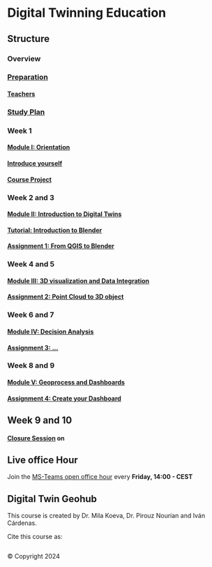 # Digital Twinning Education


## Structure

### Overview

### [Preparation](Preparation.md)

#### [Teachers](Teachers.md)

### [Study Plan](Schedule.md)


### Week 1

#### [Module I: Orientation](./Modules/Module%20I.md)

#### [Introduce yourself](https://canvas.vu.nl/courses/80299/assignments/361274)

#### [Course Project](./Assignment/FINAL%20Assignment.md)

### Week 2 and 3

#### [Module II: Introduction to Digital Twins](./Modules/Module%20II.md)

#### [Tutorial: Introduction to Blender](./Assignment/Intro%20to%20blender.md)

#### [Assignment 1: From QGIS to Blender](./Assignment/Assignment%20I.md)

### Week 4 and 5

#### [Module III: 3D visualization and Data Integration](./Modules/Module%20III.md)

#### [Assignment 2: Point Cloud to 3D object](./Assignment/Assignment%20II.md)

### Week 6 and 7

#### [Module IV: Decision Analysis](./Modules/Module%20IV.md)

#### [Assignment 3: ... ](./Assignment/Assignment%20III.md)

### Week 8 and 9

#### [Module V: Geoprocess and Dashboards](./Modules/Module%20V.md)

#### [Assignment 4: Create your Dashboard](./Assignment/Assignment%20IV.md)

## Week 9 and 10

#### [Closure Session](https://teams.microsoft.com/l/meetup-join/19%3aLOGW63CI3_SKFd3BGZKHTMp3iGFXa64dHUsDIbpC0pg1%40thread.tacv2/1726814576878?context=%7b%22Tid%22%3a%22723246a1-c3f5-43c5-acdc-43adb404ac4d%22%2c%22Oid%22%3a%2280d1a586-55cf-4761-85f7-eb620a0bfbe5%22%7d) on 


## Live office Hour

Join the [MS-Teams open office hour](https://teams.microsoft.com/l/meetup-join/19%3aLOGW63CI3_SKFd3BGZKHTMp3iGFXa64dHUsDIbpC0pg1%40thread.tacv2/1726814576878?context=%7b%22Tid%22%3a%22723246a1-c3f5-43c5-acdc-43adb404ac4d%22%2c%22Oid%22%3a%2280d1a586-55cf-4761-85f7-eb620a0bfbe5%22%7d) every **Friday, 14:00 - CEST**

## Digital Twin Geohub

This course is created by Dr. Mila Koeva, Dr. Pirouz Nourian and Iván Cárdenas.

Cite this course as:

```tex


```

© Copyright 2024